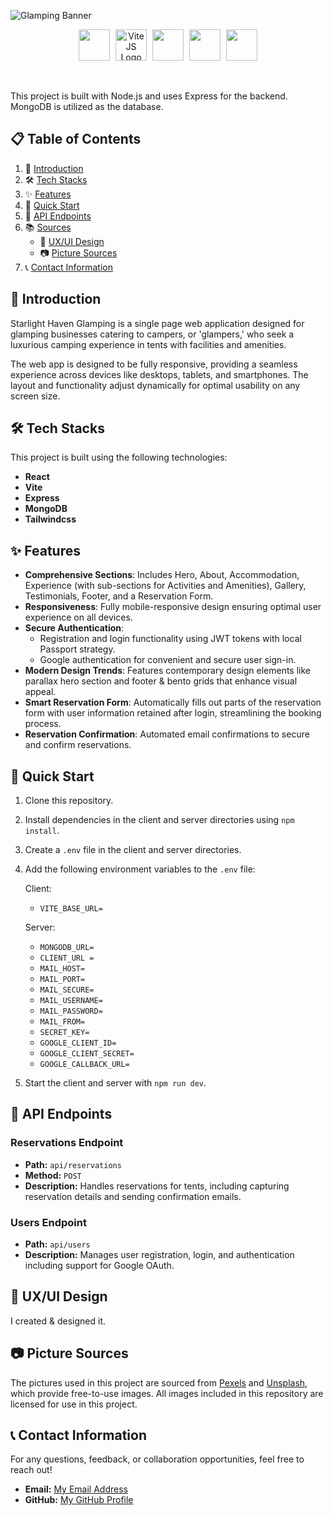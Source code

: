 ![Glamping Banner](updated-banner.png)

<p align="center">
  <img src="https://cdn.jsdelivr.net/gh/devicons/devicon@latest/icons/react/react-original.svg" width="50" style="margin-right: 5px;" />
  <img src="https://cdn.jsdelivr.net/gh/devicons/devicon@latest/icons/vitejs/vitejs-original.svg" alt="ViteJS Logo" width="50" style="margin-right: 5px;" />
  <img src="https://cdn.jsdelivr.net/gh/devicons/devicon@latest/icons/mongodb/mongodb-original.svg" width="50" style="margin-right: 5px;" />
  <img src="https://cdn.jsdelivr.net/gh/devicons/devicon@latest/icons/express/express-original.svg" width="50" style="margin-right: 5px;" />
  <img src="https://cdn.jsdelivr.net/gh/devicons/devicon@latest/icons/tailwindcss/tailwindcss-original.svg" width="50" />       
</p>

<br/>

This project is built with Node.js and uses Express for the backend. MongoDB is utilized as the database.

## 📋 Table of Contents

1. 📖 [Introduction](#introduction)
2. 🛠️ [Tech Stacks](#tech-stacks)
3. ✨ [Features](#features)
4. 🚀 [Quick Start](#quick-start)
5. 📡 [API Endpoints](#api-endpoints)
6. 📚 [Sources](#sources)
   - 🎨 [UX/UI Design](#uxui-design)
   - 📷 [Picture Sources](#picture-sources)
7. 📞 [Contact Information](#contact-information)

## 📖 Introduction

Starlight Haven Glamping is a single page web application designed for glamping businesses catering to campers, or 'glampers,' who seek a luxurious camping experience in tents with facilities and amenities.

The web app is designed to be fully responsive, providing a seamless experience across devices like desktops, tablets, and smartphones. The layout and functionality adjust dynamically for optimal usability on any screen size.

## 🛠️ Tech Stacks

This project is built using the following technologies:

- **React**
- **Vite**
- **Express**
- **MongoDB**
- **Tailwindcss**

## ✨ Features

- **Comprehensive Sections**: Includes Hero, About, Accommodation, Experience (with sub-sections for Activities and Amenities), Gallery, Testimonials, Footer, and a Reservation Form.
- **Responsiveness**: Fully mobile-responsive design ensuring optimal user experience on all devices.
- **Secure Authentication**:
  - Registration and login functionality using JWT tokens with local Passport strategy.
  - Google authentication for convenient and secure user sign-in.
- **Modern Design Trends**: Features contemporary design elements like parallax hero section and footer & bento grids that enhance visual appeal.
- **Smart Reservation Form**: Automatically fills out parts of the reservation form with user information retained after login, streamlining the booking process.
- **Reservation Confirmation**: Automated email confirmations to secure and confirm reservations.

## 🚀 Quick Start

1. Clone this repository.
2. Install dependencies in the client and server directories using `npm install`.
3. Create a `.env` file in the client and server directories.
4. Add the following environment variables to the `.env` file:

   Client:

   - `VITE_BASE_URL=`

   Server:

   - `MONGODB_URL=`
   - `CLIENT_URL =`
   - `MAIL_HOST=`
   - `MAIL_PORT=`
   - `MAIL_SECURE=`
   - `MAIL_USERNAME=`
   - `MAIL_PASSWORD=`
   - `MAIL_FROM=`
   - `SECRET_KEY=`
   - `GOOGLE_CLIENT_ID=`
   - `GOOGLE_CLIENT_SECRET=`
   - `GOOGLE_CALLBACK_URL=`

5. Start the client and server with `npm run dev`.

## 📡 API Endpoints

### Reservations Endpoint

- **Path:** `api/reservations`
- **Method:** `POST`
- **Description:** Handles reservations for tents, including capturing reservation details and sending confirmation emails.

### Users Endpoint

- **Path:** `api/users`
- **Description:** Manages user registration, login, and authentication including support for Google OAuth.

## 🎨 UX/UI Design

I created & designed it.

## 📷 Picture Sources

The pictures used in this project are sourced from [Pexels](https://www.pexels.com/) and [Unsplash](https://unsplash.com/), which provide free-to-use images. All images included in this repository are licensed for use in this project.

## 📞 Contact Information

For any questions, feedback, or collaboration opportunities, feel free to reach out!

- **Email:** [My Email Address](mailto:nikkielizatran@gmail.com)
- **GitHub:** [My GitHub Profile](https://github.com/iamnikkixo)
